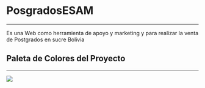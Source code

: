 # PosgradosESAM
-------------------------------------------------------------------
Es una Web como herramienta de apoyo y marketing y para realizar la venta de Postgrados en sucre Bolivia


## Paleta de Colores del Proyecto
-------------------------------------------------------------------
![]("./assets/img/PaletaWeb.jpg")